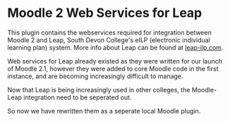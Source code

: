 # Moodle 2 Web Services for Leap

This plugin contains the webservices required for integration between Moodle 2 and Leap, South Devon College's eILP (electronic individual learning plan) system. More info about Leap can be found at [leap-ilp.com](http://leap-ilp.com).

Web services for Leap already existed as they were written for our launch of Moodle 2.1, however they were added to core Moodle code in the first instance, and are becoming increasingly difficult to manage.

Now that Leap is being increasingly used in other colleges, the Moodle-Leap integration need to be seperated out.

So now we have rewritten them as a seperate local Moodle plugin.

